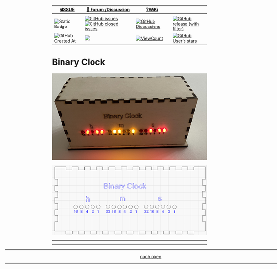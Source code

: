 <a name="oben"></a>

<div align="center">

|[:skull:ISSUE](https://github.com/frankyhub/BinaryClock/issues?q=is%3Aissue)|[:speech_balloon: Forum /Discussion](https://github.com/frankyhub/BinaryClock/discussions)|[:grey_question:WiKi](https://github.com/frankyhub/BinaryClock/wiki)||
|--|--|--|--|
| | | | |
|![Static Badge](https://img.shields.io/badge/RepoNr.:-%2038-blue)|<a href="https://github.com/frankyhub/BinaryClock/issues">![GitHub issues](https://img.shields.io/github/issues/frankyhub/BinaryClock)![GitHub closed issues](https://img.shields.io/github/issues-closed/frankyhub/BinaryClock)|<a href="https://github.com/frankyhub/BinaryClock/discussions">![GitHub Discussions](https://img.shields.io/github/discussions/frankyhub/BinaryClock)|<a href="https://github.com/frankyhub/BinaryClock/releases">![GitHub release (with filter)](https://img.shields.io/github/v/release/frankyhub/BinaryClock)|
|![GitHub Created At](https://img.shields.io/github/created-at/frankyhub/BinaryClock)| <a href="https://github.com/frankyhub/BinaryClock/pulse" alt="Activity"><img src="https://img.shields.io/github/commit-activity/m/badges/shields" />| <a href="https://github.com/frankyhub/BinaryClock/graphs/traffic"><img alt="ViewCount" src="https://views.whatilearened.today/views/github/frankyhub/github-clone-count-badge.svg">  |<a href="https://github.com/frankyhub?tab=stars"> ![GitHub User's stars](https://img.shields.io/github/stars/frankyhub)|
</div>



# Binary Clock

![Bild](pic/binaryclock.png)

![Bild](pic/binaryclock2.png)


---

<div style="position:absolute; left:2cm; ">   
<ol class="breadcrumb" style="border-top: 2px solid black;border-bottom:2px solid black; height: 45px; width: 900px;"> <p align="center"><a href="#oben">nach oben</a></p></ol>
</div>  

---
